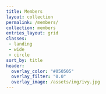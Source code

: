 ```yaml
---
title: Members
layout: collection
permalink: /members/
collection: members
entries_layout: grid
classes:
 - landing
 - wide
 - circle
sort_by: title
header:
  overlay_color: "#050505"
  overlay_filter: "0.0"
  overlay_image: /assets/img/ivy.jpg
---
```


